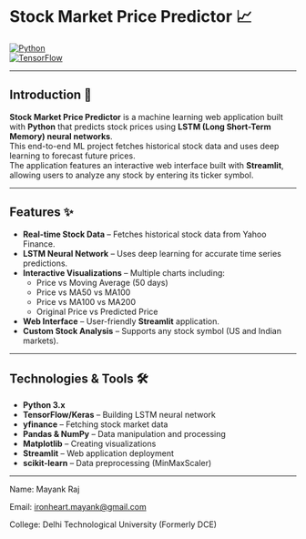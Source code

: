 # Stock Market Price Predictor 📈

[![Python](https://img.shields.io/badge/Python-3.x-blue?logo=python&logoColor=white)](https://www.python.org/)  
[![TensorFlow](https://img.shields.io/badge/TensorFlow-2.x-orange?logo=tensorflow&logoColor=white)](https://www.tensorflow.org/)  

---

## Introduction 📝

**Stock Market Price Predictor** is a machine learning web application built with **Python** that predicts stock prices using **LSTM (Long Short-Term Memory) neural networks**.  
This end-to-end ML project fetches historical stock data and uses deep learning to forecast future prices.  
The application features an interactive web interface built with **Streamlit**, allowing users to analyze any stock by entering its ticker symbol.

---

## Features ✨

- **Real-time Stock Data** – Fetches historical stock data from Yahoo Finance.  
- **LSTM Neural Network** – Uses deep learning for accurate time series predictions.  
- **Interactive Visualizations** – Multiple charts including:  
  - Price vs Moving Average (50 days)  
  - Price vs MA50 vs MA100  
  - Price vs MA100 vs MA200  
  - Original Price vs Predicted Price  
- **Web Interface** – User-friendly **Streamlit** application.  
- **Custom Stock Analysis** – Supports any stock symbol (US and Indian markets).

---

## Technologies & Tools 🛠️

- **Python 3.x**  
- **TensorFlow/Keras** – Building LSTM neural network  
- **yfinance** – Fetching stock market data  
- **Pandas & NumPy** – Data manipulation and processing  
- **Matplotlib** – Creating visualizations  
- **Streamlit** – Web application deployment  
- **scikit-learn** – Data preprocessing (MinMaxScaler)

---
Name: Mayank Raj

Email: ironheart.mayank@gmail.com

College: Delhi Technological University (Formerly DCE)
